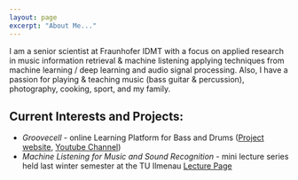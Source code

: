 ```yaml
---
layout: page
excerpt: "About Me..."
---
```


I am a senior scientist at Fraunhofer IDMT with a focus on applied research in music information retrieval & machine listening applying techniques from machine learning / deep learning and audio signal processing.
Also, I have a passion for playing & teaching music (bass guitar & percussion), photography, cooking, sport, and my family.

## Current Interests and Projects:

- *Groovecell* - online Learning Platform for Bass and Drums ([Project website](http://groovecell.de/), [Youtube Channel](https://www.youtube.com/channel/UCG_MYElsQmKc4AJ7ounTKmA))
- *Machine Listening for Music and Sound Recognition* - mini lecture series held last winter semester at the TU Ilmenau [Lecture Page](https://machinelistening.github.io/)
